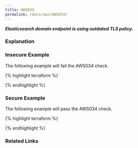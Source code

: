 ```yaml
---
title: AWS034
permalink: /docs/aws/AWS034/
---
```


***Elasticsearch domain endpoint is using outdated TLS policy.***

### Explanation






### Insecure Example

The following example will fail the AWS034 check.

{% highlight terraform %}



{% endhighlight %}



### Secure Example

The following example will pass the AWS034 check.

{% highlight terraform %}



{% endhighlight %}


### Related Links


